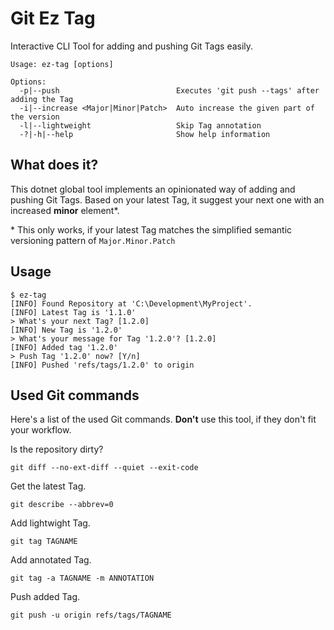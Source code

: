 # Git Ez Tag

Interactive CLI Tool for adding and pushing Git Tags easily.

```
Usage: ez-tag [options]

Options:
  -p|--push                          Executes 'git push --tags' after adding the Tag
  -i|--increase <Major|Minor|Patch>  Auto increase the given part of the version
  -l|--lightweight                   Skip Tag annotation
  -?|-h|--help                       Show help information
```

## What does it?

This dotnet global tool implements an opinionated way of adding and pushing Git Tags.
Based on your latest Tag, it suggest your next one with an increased **minor** element*.

\* This only works, if your latest Tag matches the simplified semantic versioning pattern of `Major.Minor.Patch`

## Usage

```
$ ez-tag
[INFO] Found Repository at 'C:\Development\MyProject'.
[INFO] Latest Tag is '1.1.0'
> What's your next Tag? [1.2.0]
[INFO] New Tag is '1.2.0'
> What's your message for Tag '1.2.0'? [1.2.0]
[INFO] Added tag '1.2.0'
> Push Tag '1.2.0' now? [Y/n]
[INFO] Pushed 'refs/tags/1.2.0' to origin

```

## Used Git commands
Here's a list of the used Git commands.
**Don't** use this tool, if they don't fit your workflow.


Is the repository dirty?
```
git diff --no-ext-diff --quiet --exit-code
```

Get the latest Tag.
```
git describe --abbrev=0
```

Add lightwight Tag.
```
git tag TAGNAME
```

Add annotated Tag.
```
git tag -a TAGNAME -m ANNOTATION
```

Push added Tag.
```
git push -u origin refs/tags/TAGNAME
```